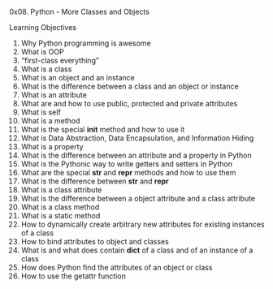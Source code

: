 0x08. Python - More Classes and Objects

Learning Objectives

1. Why Python programming is awesome
2. What is OOP
3. “first-class everything”
4. What is a class
5. What is an object and an instance
6. What is the difference between a class and an object or instance
7. What is an attribute
8. What are and how to use public, protected and private attributes
9. What is self
10. What is a method
11. What is the special __init__ method and how to use it
12. What is Data Abstraction, Data Encapsulation, and Information Hiding
13. What is a property
14. What is the difference between an attribute and a property in Python
15. What is the Pythonic way to write getters and setters in Python
16. What are the special __str__ and __repr__ methods and how to use them
17. What is the difference between __str__ and __repr__
18. What is a class attribute
19. What is the difference between a object attribute and a class attribute
20. What is a class method
21. What is a static method
22. How to dynamically create arbitrary new attributes for existing instances of a class
23. How to bind attributes to object and classes
24. What is and what does contain __dict__ of a class and of an instance of a class
25. How does Python find the attributes of an object or class
26. How to use the getattr function
